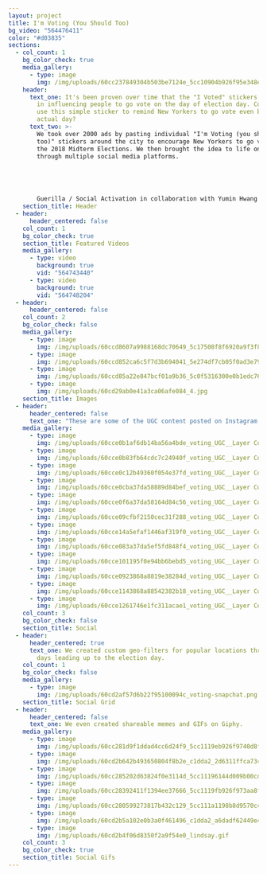 ```yaml
---
layout: project
title: I'm Voting (You Should Too)
bg_video: "564476411"
color: "#d03835"
sections:
  - col_count: 1
    bg_color_check: true
    media_gallery:
      - type: image
        img: /img/uploads/60cc237849304b503be7124e_5cc10904b926f95e348eded0_3.jpg
    header:
      text_one: It's been proven over time that the "I Voted" stickers play a key role
        in influencing people to go vote on the day of election day. Could we
        use this simple sticker to remind New Yorkers to go vote even before the
        actual day?
      text_two: >-
        We took over 2000 ads by pasting individual "I'm Voting (you should
        too)" stickers around the city to encourage New Yorkers to go vote for
        the 2018 Midterm Elections. We then brought the idea to life online
        through multiple social media platforms.


        ‍


        Guerilla / Social Activation in collaboration with Yumin Hwang and [Hui Wen Ong](https://huiwenong.com/)
    section_title: Header
  - header:
      header_centered: false
    col_count: 1
    bg_color_check: true
    section_title: Featured Videos
    media_gallery:
      - type: video
        background: true
        vid: "564743440"
      - type: video
        background: true
        vid: "564748204"
  - header:
      header_centered: false
    col_count: 2
    bg_color_check: false
    media_gallery:
      - type: image
        img: /img/uploads/60ccd8607a9988168dc70649_5c17508f8f6920a9f3f89486_5c105c5597d06e49ad8e0ad9_l8-p-2600.jpg
      - type: image
        img: /img/uploads/60ccd852ca6c5f7d3b694041_5e274df7cb05f0ad3e79ba61_3.jpg
      - type: image
        img: /img/uploads/60ccd85a22e847bcf01a9b36_5c0f5316300e0b1edc76f89f_img_7149-p-2600.png
      - type: image
        img: /img/uploads/60cd29ab0e41a3ca06afe084_4.jpg
    section_title: Images
  - header:
      header_centered: false
      text_one: "These are some of the UGC content posted on Instagram through #ImVoting"
    media_gallery:
      - type: image
        img: /img/uploads/60cce0b1af6db14ba56a4bde_voting_UGC__Layer Comp 21.jpg
      - type: image
        img: /img/uploads/60cce0b83fb64cdc7c24940f_voting_UGC__Layer Comp 20.jpg
      - type: image
        img: /img/uploads/60cce0c12b49360f054e37fd_voting_UGC__Layer Comp 19.jpg
      - type: image
        img: /img/uploads/60cce0cba37da58889d84bef_voting_UGC__Layer Comp 16.jpg
      - type: image
        img: /img/uploads/60cce0f6a37da58164d84c56_voting_UGC__Layer Comp 13.jpg
      - type: image
        img: /img/uploads/60cce09cfbf2150cec31f288_voting_UGC__Layer Comp 14.jpg
      - type: image
        img: /img/uploads/60cce14a5efaf1446af319f0_voting_UGC__Layer Comp 11.jpg
      - type: image
        img: /img/uploads/60cce083a37da5ef5fd848f4_voting_UGC__Layer Comp 2.jpg
      - type: image
        img: /img/uploads/60cce101195f0e94bb6bebd5_voting_UGC__Layer Comp 9.jpg
      - type: image
        img: /img/uploads/60cce0923868a8819e38284d_voting_UGC__Layer Comp 12.jpg
      - type: image
        img: /img/uploads/60cce1143868a88542382b18_voting_UGC__Layer Comp 18.jpg
      - type: image
        img: /img/uploads/60cce1261746e1fc311acae1_voting_UGC__Layer Comp 10.jpg
    col_count: 3
    bg_color_check: false
    section_title: Social
  - header:
      header_centered: true
      text_one: We created custom geo-filters for popular locations throughout NYC,
        days leading up to the election day.
    col_count: 1
    bg_color_check: false
    media_gallery:
      - type: image
        img: /img/uploads/60cd2af57d6b22f95100094c_voting-snapchat.png
    section_title: Social Grid
  - header:
      header_centered: false
      text_one: We even created shareable memes and GIFs on Giphy.
    media_gallery:
      - type: image
        img: /img/uploads/60cc281d9f1ddad4cc6d24f9_5cc1119eb926f9740d8f13b5_c1dda2_f5389ee5500c44e89fecf6e6613edcc3_mv2.gif
      - type: image
        img: /img/uploads/60cd2b642b493650804f8b2e_c1dda2_2d6311ffca73412e9ab4b8a7042089d8~mv2.gif
      - type: image
        img: /img/uploads/60cc285202d63824f0e3114d_5cc11196144d009b00cd8e00_c1dda2_0b0f7e76f2b34f5682dbc4f7d66f57b4_mv2.gif
      - type: image
        img: /img/uploads/60cc28392411f1394ee37666_5cc1119fb926f973aa8f13bd_c1dda2_15d819167e0c4b3584a7c64d3d3d6bba_mv2.gif
      - type: image
        img: /img/uploads/60cc280599273817b432c129_5cc111a1198b8d9570c40992_c1dda2_91a772dab09e472cb36ede3e3e758c0a_mv2.gif
      - type: image
        img: /img/uploads/60cd2b5a102e0b3a0f461496_c1dda2_a6dadf62449e4ad98365ecba146d7632~mv2.gif
      - type: image
        img: /img/uploads/60cd2b4f06d8350f2a9f54e0_lindsay.gif
    col_count: 3
    bg_color_check: true
    section_title: Social Gifs
---
```

